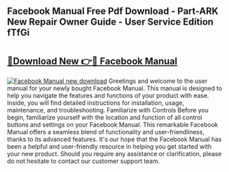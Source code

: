 ## Facebook Manual Free Pdf Download - Part-ARK New Repair Owner Guide - User Service Edition fTfGi

# <h2><a href="http://bc34655.oget.top/?id=Facebook+Manual">🔗Download New 👉🔴 Facebook Manual</a></h2>

[![Facebook Manual new download](https://i.imgur.com/5g1atiW.png)](http://bc34655.oget.top/?id=Facebook+Manual)
Greetings and welcome to the user manual for your newly bought Facebook Manual. This manual is designed to help you navigate the features and functions of your product with ease. Inside, you will find detailed instructions for installation, usage, maintenance, and troubleshooting. Familiarize with Controls Before you begin, familiarize yourself with the location and function of all control buttons and settings on your Facebook Manual. This remarkable Facebook Manual offers a seamless blend of functionality and user-friendliness, thanks to its advanced features. It's our hope that the Facebook Manual has been a helpful and user-friendly resource in helping you get started with your new product. Should you require any assistance or clarification, please do not hesitate to contact our customer support team.
